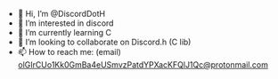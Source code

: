 - 👋 Hi, I’m @DiscordDotH
- 👀 I’m interested in discord
- 🌱 I’m currently learning C
- 💞️ I’m looking to collaborate on Discord.h (C lib)
- 📫 How to reach me: (email) olGIrCUo1Kk0GmBa4eUSmvzPatdYPXacKFQlJ1Qc@protonmail.com

<!---
DiscordDotH/DiscordDotH is a ✨ special ✨ repository because its `README.md` (this file) appears on your GitHub profile.
You can click the Preview link to take a look at your changes.
--->
